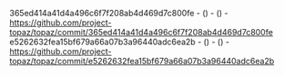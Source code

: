 365ed414a41d4a496c6f7f208ab4d469d7c800fe -  () -  () - https://github.com/project-topaz/topaz/commit/365ed414a41d4a496c6f7f208ab4d469d7c800fe
e5262632fea15bf679a66a07b3a96440adc6ea2b -  () -  () - https://github.com/project-topaz/topaz/commit/e5262632fea15bf679a66a07b3a96440adc6ea2b
